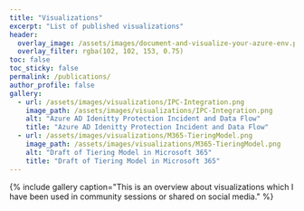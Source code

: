 ```yaml
---
title: "Visualizations"
excerpt: "List of published visualizations"
header:
  overlay_image: /assets/images/document-and-visualize-your-azure-env.png
  overlay_filter: rgba(102, 102, 153, 0.75)
toc: false
toc_sticky: false  
permalink: /publications/
author_profile: false
gallery:
  - url: /assets/images/visualizations/IPC-Integration.png
    image_path: /assets/images/visualizations/IPC-Integration.png
    alt: "Azure AD Idenitty Protection Incident and Data Flow"
    title: "Azure AD Idenitty Protection Incident and Data Flow"
  - url: /assets/images/visualizations/M365-TieringModel.png
    image_path: /assets/images/visualizations/M365-TieringModel.png
    alt: "Draft of Tiering Model in Microsoft 365"
    title: "Draft of Tiering Model in Microsoft 365"
---
```


{% include gallery caption="This is an overview about visualizations which I have been used in community sessions or shared on social media." %}